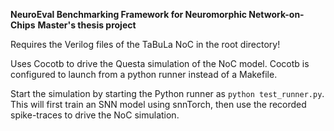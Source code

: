 **NeuroEval Benchmarking Framework for Neuromorphic Network-on-Chips**
**Master's thesis project**

Requires the Verilog files of the TaBuLa NoC in the root directory!

Uses Cocotb to drive the Questa simulation of the NoC model. Cocotb is configured to launch from a python runner instead of a Makefile.

Start the simulation by starting the Python runner as `python test_runner.py`. This will first train an SNN model using snnTorch, then use the recorded spike-traces to drive the NoC simulation.
